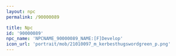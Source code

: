 ```yaml
---
layout: npc
permalink: /90000089

title: Npc
id: '90000089'
npc_name: 'NPCNAME_90000089_NAME:[F]Develop'
icon_url: 'portrait/mob/21010097_m_kerbesthugswordgreen_p.png'
---
```

